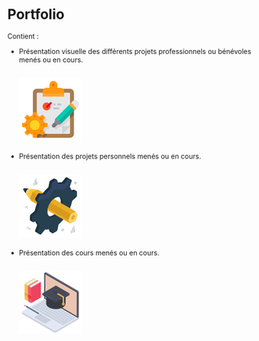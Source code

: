 # Portfolio

Contient :

- Présentation visuelle des différents projets professionnels ou bénévoles menés ou en cours.

  ## ![alt text](assets/image.png)

- Présentation des projets personnels menés ou en cours.

  ## ![alt text](assets/image-1.png)

- Présentation des cours menés ou en cours.

  ## ![alt text](assets/image-2.png)
